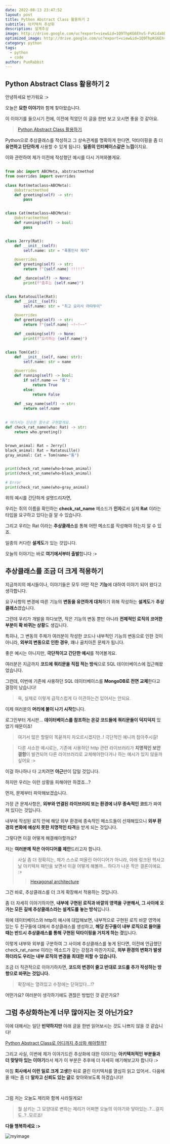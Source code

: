 ```yaml
---
date: 2022-08-13 23:47:52
layout: post
title: Python Abstract Class 활용하기 2
subtitle: 아키텍처 추상화
description: 설계추상
image: http://drive.google.com/uc?export=view&id=1Q9ThpKG6EhvS-FvKidabD5CtL7EI764m
optimized_image: http://drive.google.com/uc?export=view&id=1Q9ThpKG6EhvS-FvKidabD5CtL7EI764m
category: python
tags:
  - python
  - code
author: PunRabbit
---
```


## Python Abstract Class 활용하기 2

안녕하세요 반가워요 :>

오늘은 **묘한 이야기**와 함께 찾아왔습니다.

이 이야기를 들으시기 전에, 이전에 적었던 이 글을 한번 보고 오시면 좋을 것 같아요.

> [Python Abstract Class 활용하기](https://punrabbit.github.io/python-abstractclass/)

Python으로 추상클래스를 작성하고 그 상속관계를 명확하게 한다면, 덕타이핑을 좀 더 **유연하고 단단하게** 사용할 수 있게 됩니다. **일종의 인터페이스같은 느낌**이지요.

이와 관련하여 제가 이전에 작성했던 예시를 다시 가져와볼게요.

```python

from abc import ABCMeta, abstractmethod
from overrides import overrides

class Rat(metaclass=ABCMeta):
	@abstractmethod
	def greeting(self) -> str:
		pass


class Cat(metaclass=ABCMeta):
	@abstractmethod
	def running(self) -> bool:
		pass


class Jerry(Rat):
	def __init__(self):
		self.name: str = "폭풍인사 제리"

	@overrides
	def greeting(self) -> str:
		return f"{self.name} !!!!!"

	def _dance(self) -> None:
		print(f"춤추는 {self.name}")


class Ratatouille(Rat):
	def __init__(self):
		self.name: str = "최고 요리사 라따뚜이"

	@overrides
	def greeting(self) -> str:
		return f"{self.name} ~!~!~~"

	def _cooking(self) -> None:
		print(f"요리하는 {self.name}")


class Tom(Cat):
	def __init__(self, name: str):
		self.name: str = name

	@overrides
	def running(self) -> bool:
		if self.name == "톰":
			return True
		else:
			return False

	def _say_name(self) -> str:
		return self.name
	
	
# 여기서는 단순한 함수로 구현할게요.
def check_rat_name(who: Rat) -> str:
	return who.greeting()


brown_animal: Rat = Jerry()
black_animal: Rat = Ratatouille()
gray_animal: Cat = Tom(name="톰")


print(check_rat_name(who=brown_animal)
print(check_rat_name(who=black_animal)

# Error
print(check_rat_name(who=gray_animal)

```

위의 예시를 간단하게 설명드리자면,

우리는 쥐의 이름을 확인하는 **check_rat_name** 메소드가 **인자**로서 실제 **Rat** 이라는 타입을 요구하고 있다는걸 알 수 있습니다.

그리고 우리는 Rat 이라는 **추상클래스**를 통해 어떤 메소드를 작성해야 하는지 알 수 있죠.

일종의 커다란 **설계도**가 있는 것입니다.

오늘의 이야기는 바로 **여기에서부터 출발**합니다 :>

## 추상클래스를 조금 더 크게 적용하기

지금까지의 예시들이나, 이야기들은 모두 어떤 작은 **기능**에 대하여 이야기 되어 왔다고 생각합니다.

요구사항의 변경에 따른 기능의 **변동을 유연하게 대처**하기 위해 작성하는 **설계도**가 **추상클래스**였습니다.

그런데 우리가 개발을 하다보면, 작은 기능의 변동 뿐만 아니라 **전체적인 로직의 코어한 부분이 확 바뀌는 상황**도 생깁니다.

특히나, 그 변동의 주체가 여러분이 작성한 코드나 내부적인 기능의 변동으로 인한 것이 아니라, **외부의 변동으로 인한 경우**, 꽤나 골치아픈 문제가 됩니다.

좋은 예시는 아니지만, **극단적이고 간단한 예시**를 적어볼게요.

여러분은 지금까지 **코드에 쿼리문을 직접 적는 방식**으로 SQL 데이터베이스에 접근해왔었습니다.

그런데, 이번에 기존에 사용하던 SQL 데이터베이스를 **MongoDB로 전면 교체**한다고 결정이 났습니다!

> 윽, 실제로 이렇게 급작스럽게 다 이관하는건 있어서는 안되요.

이제 여러분의 **머리에 불이 나기 시작**합니다.

로그인부터 게시판... **데이터베이스를 참조하는 온갖 코드들에 쿼리문들이 덕지덕지** 있었기 때문이죠!

> 여기서 많은 할말이 목끝까지 차오르시겠지만..! 극단적인 예니까 참아주시길!

> 다른 사소한 예시로는, 기존에 사용하던 http 관련 라이브러리가 **치명적인 보안 결함**이 발견되어 다른 라이브러리로 교체해야한다거나 하는 예시가 있지 않을까 싶어요 :>

이걸 하나하나 다 고치려면 **야근**만이 답일 것입니다.

하지만 우리는 이런 상황을 피해야만 하겠죠...?

먼저, 문제부터 파악해보겠습니다.

가장 큰 문제사항은, **외부와 연결된 라이브러리 또는 환경에 너무 종속적인 코드**가 짜여져 있다는 것입니다.

내부에 작성된 로직 안에 해당 외부 환경에 종속적인 메소드들이 산재해있으니 **외부 환경의 변화에 예상치 못한 치명적인 타격**을 받게 되는 것입니다.

그렇다면 이걸 어떻게 해결해야할까요?

저는 **여러분께 작은 아이디어를 제안**드리고자 합니다.

> 사실 좀 더 정확히는, 제가 스스로 떠올린 아이디어가 아니라, 아래 링크된 헥사고날 아키텍처 패턴을 보면서 이걸 어떻게 해볼까... 하다가 나온 작은 결론이에요. :>
> >[Hexagonal architecture](https://en.wikipedia.org/wiki/Hexagonal_architecture_(software))

그건 바로, 추상클래스를 더 크게 확장해서 적용하는 것입니다.

좀 더 자세히 이야기하자면, **내부에 구현된 로직과 바깥의 영역을 구분해서, 그 사이에 오가는 모든 길에 추상클래스라는 설계도를 놓는 방식**입니다.

위에 데이터베이스와 http의 예시에 대입해보면, 내부적으로 구현된 로직 바깥 영역에 있는 두 친구들에 대해서 추상클래스를 생성하고, **해당 친구들이 내부 로직으로 들어올 때는 반드시 추상클래스를 통해 구현된 덕타이핑을 거치게 하는 것**입니다.

이렇게 내부와 외부를 구분하여 그 사이에 추상클래스를 놓게 된다면, 이전에 언급했던 check_rat_name 이라는 메소드가 갖는 강점과 마찬가지로, **외부 환경의 변화가 발생하더라도 우리는 내부 로직의 변경을 최대한 피할 수 있습니다.**

조금 더 직관적으로 이야기하자면, **코드의 변경이 줄고 반대로 코드를 추가 작성하는 방향으로 바뀌는 것입니다.**

> 확장에는 열려있고 수정에는 닫혀있다...!?

어떤가요? 여러분이 생각하기에도 괜찮은 방법인 것 같은가요?

## 그럼 추상화하는게 너무 많아지는 것 아닌가요?

이에 대해서는 일단 **빈약하지만** 아래 글을 한번 읽어보시는 것도 나쁘지 않을 것 같습니다!

[Python Abstract Class로 어디까지 추상화 해야할까?](https://punrabbit.github.io/is-python-always-needs-abstractclass/)

그리고 사실, 이번에 제가 이야기드린 추상화에 대한 이야기는 **아키텍처적인 부분들과 더 맞닿아 있는 이야기**라서 제가 이 부분은 추후에 더 자세히 얘기해보고자 합니다 :>

마침 **회사에서 이런 일로 크게 고생**한 뒤로 클린 아키텍처를 열심히 읽고 있어서.. 다음에 올 때는 좀 더 **알차고 신뢰도 있는 글**로 찾아와보도록 하겠습니다!

<br/>


그럼 저는 오늘도 제리와 함께 사라질게요!

> 뭘 삼키는 그 모양대로 변하는 제리가 어쩌면 오늘의 이야기와 닿아있는..?...걸지도..?..모르죠!

**다들 행복하세요 :>**



![myimage](http://drive.google.com/uc?export=view&id=1277uFGv5qgWq_CRS9ggA0tHOBaq5CeDF)




 
